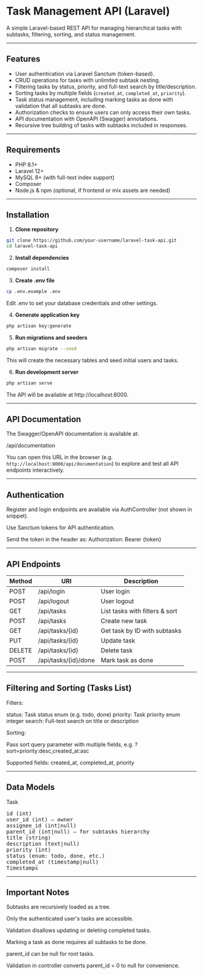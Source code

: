 # Task Management API (Laravel)

A simple Laravel-based REST API for managing hierarchical tasks with subtasks, filtering, sorting, and status management.

---

## Features

- User authentication via Laravel Sanctum (token-based).
- CRUD operations for tasks with unlimited subtask nesting.
- Filtering tasks by status, priority, and full-text search by title/description.
- Sorting tasks by multiple fields (`created_at`, `completed_at`, `priority`).
- Task status management, including marking tasks as done with validation that all subtasks are done.
- Authorization checks to ensure users can only access their own tasks.
- API documentation with OpenAPI (Swagger) annotations.
- Recursive tree building of tasks with subtasks included in responses.

---

## Requirements

- PHP 8.1+
- Laravel 12+
- MySQL 8+ (with full-text index support)
- Composer
- Node.js & npm (optional, if frontend or mix assets are needed)

---

## Installation

1. **Clone repository**

```bash
git clone https://github.com/your-username/laravel-task-api.git
cd laravel-task-api
```

2. **Install dependencies**

```bash
composer install
```

3. **Create .env file**

```bash
cp .env.example .env
```

Edit .env to set your database credentials and other settings.

4. **Generate application key**

```bash
php artisan key:generate
```

5. **Run migrations and seeders**

```bash
php artisan migrate --seed
```

This will create the necessary tables and seed initial users and tasks.

6. **Run development server**

```bash
php artisan serve
```

The API will be available at http://localhost:8000.

---

## API Documentation

The Swagger/OpenAPI documentation is available at:

/api/documentation

You can open this URL in the browser (e.g. `http://localhost:8000/api/documentation`) to explore and test all API endpoints interactively.

---

## Authentication

Register and login endpoints are available via AuthController (not shown in snippet).

Use Sanctum tokens for API authentication.

Send the token in the header as:
Authorization: Bearer {token}

---

## API Endpoints

| Method | URI                   | Description                    |
|--------|------------------------|--------------------------------|
| POST   | /api/login             | User login                     |
| POST   | /api/logout            | User logout                    |
| GET    | /api/tasks             | List tasks with filters & sort |
| POST   | /api/tasks             | Create new task                |
| GET    | /api/tasks/{id}        | Get task by ID with subtasks   |
| PUT    | /api/tasks/{id}        | Update task                    |
| DELETE | /api/tasks/{id}        | Delete task                    |
| POST   | /api/tasks/{id}/done   | Mark task as done              |

---

## Filtering and Sorting (Tasks List)

Filters:

status: Task status enum (e.g. todo, done)
priority: Task priority enum integer
search: Full-text search on title or description

Sorting:

Pass sort query parameter with multiple fields, e.g.
?sort=priority:desc,created_at:asc

Supported fields: created_at, completed_at, priority

---

## Data Models

Task

<pre lang="md">
id (int)
user_id (int) — owner
assignee_id (int|null)
parent_id (int|null) — for subtasks hierarchy
title (string)
description (text|null)
priority (int)
status (enum: todo, done, etc.)
completed_at (timestamp|null)
Timestamps
</pre>

---

## Important Notes

Subtasks are recursively loaded as a tree.

Only the authenticated user's tasks are accessible.

Validation disallows updating or deleting completed tasks.

Marking a task as done requires all subtasks to be done.

parent_id can be null for root tasks.

Validation in controller converts parent_id = 0 to null for convenience.
